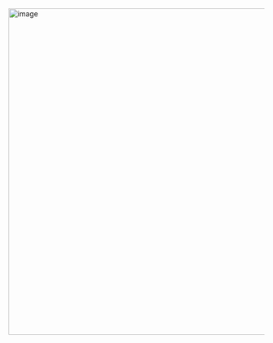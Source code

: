 


<img width="641" alt="image" src="https://github.com/ICR-Services/Instructions/assets/132372271/ab6b1c17-0818-4508-9660-39adb3f21c82">
